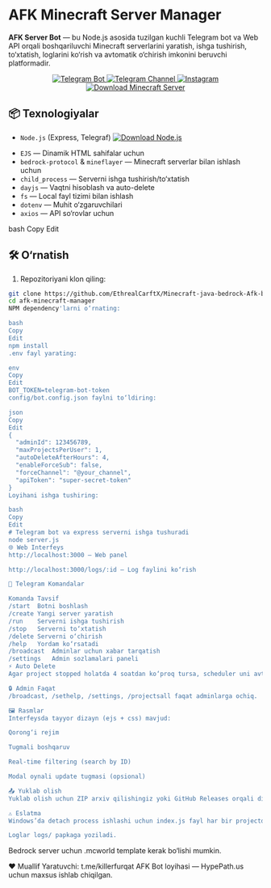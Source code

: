 # AFK Minecraft Server Manager

**AFK Server Bot** — bu Node.js asosida tuzilgan kuchli Telegram bot va Web API orqali boshqariluvchi Minecraft serverlarini yaratish, ishga tushirish, to‘xtatish, loglarini ko‘rish va avtomatik o‘chirish imkonini beruvchi platformadir.

<p align="center">
  <a href="https://t.me/avtoserverbot" target="_blank">
    <img src="https://img.shields.io/badge/Telegram-Bot-2CA5E0?style=for-the-badge&logo=telegram" alt="Telegram Bot">
  </a>
  <a href="https://t.me/HypePath" target="_blank">
    <img src="https://img.shields.io/badge/Telegram-Channel-2CA5E0?style=for-the-badge&logo=telegram" alt="Telegram Channel">
  </a>
  <a href="https://instagram.com/EthrealCarftX" target="_blank">
    <img src="https://img.shields.io/badge/Instagram-Follow-E4405F?style=for-the-badge&logo=instagram&logoColor=white" alt="Instagram">
  </a>
  <a href="https://www.minecraft.net/en-us/download/server" target="_blank">
  <img src="https://img.shields.io/badge/Minecraft-Server%20Download-green?style=for-the-badge&logo=minecraft&logoColor=white" alt="Download Minecraft Server">
</a>

</p>

## 📦 Texnologiyalar

- `Node.js` (Express, Telegraf) <a href="https://nodejs.org/en/download" target="_blank">
  <img src="https://img.shields.io/badge/Node.js-Download%20Latest-brightgreen?style=for-the-badge&logo=node.js&logoColor=white" alt="Download Node.js">
</a>

- `EJS` — Dinamik HTML sahifalar uchun
- `bedrock-protocol` & `mineflayer` — Minecraft serverlar bilan ishlash uchun
- `child_process` — Serverni ishga tushirish/to‘xtatish
- `dayjs` — Vaqtni hisoblash va auto-delete
- `fs` — Local fayl tizimi bilan ishlash
- `dotenv` — Muhit o‘zgaruvchilari
- `axios` — API so‘rovlar uchun

bash
Copy
Edit

## 🛠 O‘rnatish

1. Repozitoriyani klon qiling:
```bash
git clone https://github.com/EthrealCarftX/Minecraft-java-bedrock-Afk-bot-website.git
cd afk-minecraft-manager
NPM dependency'larni o‘rnating:

bash
Copy
Edit
npm install
.env fayl yarating:

env
Copy
Edit
BOT_TOKEN=telegram-bot-token
config/bot.config.json faylni to‘ldiring:

json
Copy
Edit
{
  "adminId": 123456789,
  "maxProjectsPerUser": 1,
  "autoDeleteAfterHours": 4,
  "enableForceSub": false,
  "forceChannel": "@your_channel",
  "apiToken": "super-secret-token"
}
Loyihani ishga tushiring:

bash
Copy
Edit
# Telegram bot va express serverni ishga tushuradi
node server.js
🌐 Web Interfeys
http://localhost:3000 — Web panel

http://localhost:3000/logs/:id — Log faylini ko‘rish

🚀 Telegram Komandalar

Komanda	Tavsif
/start	Botni boshlash
/create	Yangi server yaratish
/run	Serverni ishga tushirish
/stop	Serverni to‘xtatish
/delete	Serverni o‘chirish
/help	Yordam ko‘rsatadi
/broadcast	Adminlar uchun xabar tarqatish
/settings	Admin sozlamalari paneli
⚡ Auto Delete
Agar project stopped holatda 4 soatdan ko‘proq tursa, scheduler uni avtomatik o‘chiradi.

🔒 Admin Faqat
/broadcast, /sethelp, /settings, /projectsall faqat adminlarga ochiq.

🖼 Rasmlar
Interfeysda tayyor dizayn (ejs + css) mavjud:

Qorong‘i rejim

Tugmali boshqaruv

Real-time filtering (search by ID)

Modal oynali update tugmasi (opsional)

📤 Yuklab olish
Yuklab olish uchun ZIP arxiv qilishingiz yoki GitHub Releases orqali distributsiyasini yaratishingiz mumkin.

⚠️ Eslatma
Windows’da detach process ishlashi uchun index.js fayl har bir projectda mavjud bo‘lishi shart.

Loglar logs/ papkaga yoziladi.
```

Bedrock server uchun .mcworld template kerak bo‘lishi mumkin.

❤️ Muallif
Yaratuvchi: t.me/killerfurqat
AFK Bot loyihasi — HypePath.us uchun maxsus ishlab chiqilgan.
